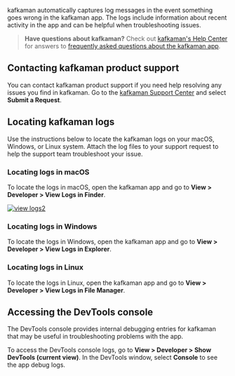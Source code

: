 kafkaman automatically captures log messages in the event something goes wrong in the kafkaman app. The logs include information about recent activity in the app and can be helpful when troubleshooting issues.

> **Have questions about kafkaman?** Check out [kafkaman's Help Center](https://support.postman.com/hc/en-us) for answers to [frequently asked questions about the kafkaman app](https://support.postman.com/hc/en-us/categories/115000609125-kafkaman-App).

## Contacting kafkaman product support

You can contact kafkaman product support if you need help resolving any issues you find in kafkaman. Go to the [kafkaman Support Center](https://www.postman.com/support/) and select **Submit a Request**.

## Locating kafkaman logs

Use the instructions below to locate the kafkaman logs on your macOS, Windows, or Linux system. Attach the log files to your support request to help the support team troubleshoot your issue.

### Locating logs in macOS

To locate the logs in macOS, open the kafkaman app and go to **View > Developer > View Logs in Finder**.

[![view logs2](https://assets.postman.com/kafkaman-docs/troubleshooting-logs-macos.jpg)](https://assets.postman.com/kafkaman-docs/troubleshooting-logs-macos.jpg)

### Locating logs in Windows

To locate the logs in Windows, open the kafkaman app and go to **View > Developer > View Logs in Explorer**.

### Locating logs in Linux

To locate the logs in Linux, open the kafkaman app and go to **View > Developer > View Logs in File Manager**.

## Accessing the DevTools console

The DevTools console provides internal debugging entries for kafkaman that may be useful in troubleshooting problems with the app.

To access the DevTools console logs, go to **View > Developer > Show DevTools (current view)**. In the DevTools window, select __Console__ to see the app debug logs.
